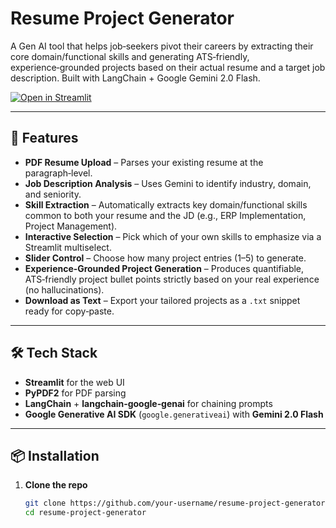 # Resume Project Generator

A Gen AI tool that helps job‑seekers pivot their careers by extracting their core domain/functional skills and generating ATS‑friendly, experience‑grounded projects based on their actual resume and a target job description. Built with LangChain + Google Gemini 2.0 Flash.

[![Open in Streamlit](https://static.streamlit.io/badges/streamlit_badge_black_white.svg)](https://jdprojects2.streamlit.app/)

---

## 🚀 Features

- **PDF Resume Upload** – Parses your existing resume at the paragraph‑level.  
- **Job Description Analysis** – Uses Gemini to identify industry, domain, and seniority.  
- **Skill Extraction** – Automatically extracts key domain/functional skills common to both your resume and the JD (e.g., ERP Implementation, Project Management).  
- **Interactive Selection** – Pick which of your own skills to emphasize via a Streamlit multiselect.  
- **Slider Control** – Choose how many project entries (1–5) to generate.  
- **Experience‑Grounded Project Generation** – Produces quantifiable, ATS‑friendly project bullet points strictly based on your real experience (no hallucinations).  
- **Download as Text** – Export your tailored projects as a `.txt` snippet ready for copy‑paste.

---

## 🛠️ Tech Stack

- **Streamlit** for the web UI  
- **PyPDF2** for PDF parsing  
- **LangChain** + **langchain‑google‑genai** for chaining prompts  
- **Google Generative AI SDK** (`google.generativeai`) with **Gemini 2.0 Flash**

---

## 📦 Installation

1. **Clone the repo**  
   ```bash
   git clone https://github.com/your‑username/resume-project-generator.git
   cd resume-project-generator
